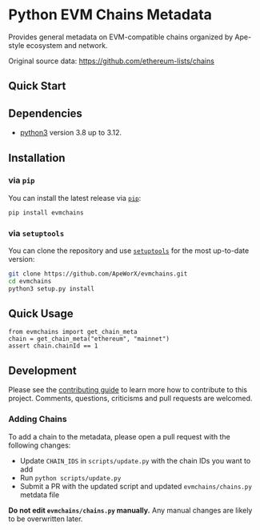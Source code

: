 # Python EVM Chains Metadata

Provides general metadata on EVM-compatible chains organized by Ape-style ecosystem and network.

Original source data: https://github.com/ethereum-lists/chains

## Quick Start

## Dependencies

- [python3](https://www.python.org/downloads) version 3.8 up to 3.12.

## Installation

### via `pip`

You can install the latest release via [`pip`](https://pypi.org/project/pip/):

```bash
pip install evmchains
```

### via `setuptools`

You can clone the repository and use [`setuptools`](https://github.com/pypa/setuptools) for the most up-to-date version:

```bash
git clone https://github.com/ApeWorX/evmchains.git
cd evmchains
python3 setup.py install
```

## Quick Usage

```
from evmchains import get_chain_meta
chain = get_chain_meta("ethereum", "mainnet")
assert chain.chainId == 1
```

## Development

Please see the [contributing guide](CONTRIBUTING.md) to learn more how to contribute to this project.
Comments, questions, criticisms and pull requests are welcomed.

### Adding Chains

To add a chain to the metadata, please open a pull request with the following changes:

- Update `CHAIN_IDS` in `scripts/update.py` with the chain IDs you want to add
- Run `python scripts/update.py`
- Submit a PR with the updated script and updated `evmchains/chains.py` metdata file

**Do not edit `evmchains/chains.py` manually.** Any manual changes are likely to be overwritten later.
